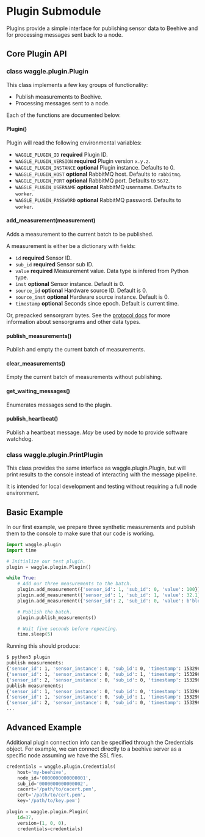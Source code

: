 # Plugin Submodule

Plugins provide a simple interface for publishing sensor data to Beehive and
for processing messages sent back to a node.

## Core Plugin API

### class waggle.plugin.Plugin

This class implements a few key groups of functionality:

* Publish measurements to Beehive.
* Processing messages sent to a node.

Each of the functions are documented below.

#### Plugin()

Plugin will read the following environmental variables:

* `WAGGLE_PLUGIN_ID` **required** Plugin ID.
* `WAGGLE_PLUGIN_VERSION` **required** Plugin version `x.y.z`.
* `WAGGLE_PLUGIN_INSTANCE` **optional** Plugin instance. Defaults to 0.
* `WAGGLE_PLUGIN_HOST` **optional** RabbitMQ host. Defaults to `rabbitmq`.
* `WAGGLE_PLUGIN_PORT` **optional** RabbitMQ port. Defaults to `5672`.
* `WAGGLE_PLUGIN_USERNAME` **optional** RabbitMQ username. Defaults to `worker`.
* `WAGGLE_PLUGIN_PASSWORD` **optional** RabbitMQ password. Defaults to `worker`.

#### add_measurement(measurement)

Adds a measurement to the current batch to be published.

A measurement is either be a dictionary with fields:

* `id` **required** Sensor ID.
* `sub_id` **required** Sensor sub ID.
* `value` **required** Measurement value. Data type is infered from Python type.
* `inst` **optional** Sensor instance. Default is 0.
* `source_id` **optional** Hardware source ID. Default is 0.
* `source_inst` **optional** Hardware source instance. Default is 0.
* `timestamp` **optional** Seconds since epoch. Default is current time.

Or, prepacked sensorgram bytes. See the [protocol docs](https://github.com/waggle-sensor/pywaggle/tree/develop/waggle/protocol) for more information about sensorgrams and other data types.

#### publish_measurements()

Publish and empty the current batch of measurements.

#### clear_measurements()

Empty the current batch of measurements without publishing.

#### get_waiting_messages()

Enumerates messages send to the plugin.

#### publish_heartbeat()

Publish a heartbeat message. _May_ be used by node to provide software watchdog.

### class waggle.plugin.PrintPlugin

This class provides the same interface as waggle.plugin.Plugin, but will print
results to the console instead of interacting with the message pipeline.

It is intended for local development and testing without requiring a full node
environment.

## Basic Example

In our first example, we prepare three synthetic measurements and publish them
to the console to make sure that our code is working.

```python
import waggle.plugin
import time

# Initialize our test plugin.
plugin = waggle.plugin.Plugin()

while True:
    # Add our three measurements to the batch.
    plugin.add_measurement({'sensor_id': 1, 'sub_id': 0, 'value': 100})
    plugin.add_measurement({'sensor_id': 1, 'sub_id': 1, 'value': 32.1})
    plugin.add_measurement({'sensor_id': 2, 'sub_id': 0, 'value': b'blob of data'})

    # Publish the batch.
    plugin.publish_measurements()

    # Wait five seconds before repeating.
    time.sleep(5)
```

Running this should produce:

```sh
$ python3 plugin
publish measurements:
{'sensor_id': 1, 'sensor_instance': 0, 'sub_id': 0, 'timestamp': 1532965991, 'type': 20, 'value': 100}
{'sensor_id': 1, 'sensor_instance': 0, 'sub_id': 1, 'timestamp': 1532965991, 'type': 30, 'value': 32.099998474121094}
{'sensor_id': 2, 'sensor_instance': 0, 'sub_id': 0, 'timestamp': 1532965991, 'type': 0, 'value': b'blob of data'}
publish measurements:
{'sensor_id': 1, 'sensor_instance': 0, 'sub_id': 0, 'timestamp': 1532965996, 'type': 20, 'value': 100}
{'sensor_id': 1, 'sensor_instance': 0, 'sub_id': 1, 'timestamp': 1532965996, 'type': 30, 'value': 32.099998474121094}
{'sensor_id': 2, 'sensor_instance': 0, 'sub_id': 0, 'timestamp': 1532965996, 'type': 0, 'value': b'blob of data'}
...
```

## Advanced Example

Additional plugin connection info can be specified through the Credentials
object. For example, we can connect directly to a beehive server as a specific
node assuming we have the SSL files.

```python
credentials = waggle.plugin.Credentials(
    host='my-beehive',
    node_id='0000000000000001',
    sub_id='0000000000000002',
    cacert='/path/to/cacert.pem',
    cert='/path/to/cert.pem',
    key='/path/to/key.pem')

plugin = waggle.plugin.Plugin(
    id=37,
    version=(1, 0, 0),
    credentials=credentials)
```
